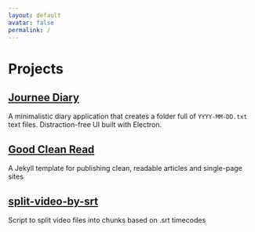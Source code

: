 ```yaml
---
layout: default
avatar: false
permalink: /
---
```


# Projects

## [Journee Diary](https://adueck.github.io/journee)

A minimalistic diary application that creates a folder full of `YYYY-MM-DD.txt` text files. Distraction-free UI built with Electron.

## [Good Clean Read](https://adueck.github.io/good-clean-read)

A Jekyll template for publishing clean, readable articles and single-page sites

## [split-video-by-srt](https://github.com/adueck/split-video-by-srt)

Script to split video files into chunks based on .srt timecodes
